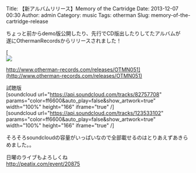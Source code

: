 Title: 【新アルバムリリース】Memory of the Cartridge
Date: 2013-12-07 00:30
Author: admin
Category: music
Tags: otherman
Slug: memory-of-the-cartridge-release

ちょっと前からdemo版公開したり、先行でCD版出したりしてたアルバムが  
遂にOthermanRecordsからリリースされました！

[  
![](http://www.archive.org/download/OTMN051/folder.jpg)  

http://www.otherman-records.com/releases/OTMN051](http://www.otherman-records.com/releases/OTMN051)

試聴版  
[soundcloud url="https://api.soundcloud.com/tracks/82757708"
params="color=ff6600&auto\_play=false&show\_artwork=true" width="100%"
height="166" iframe="true" /]  
[soundcloud url="https://api.soundcloud.com/tracks/123533102"
params="color=ff6600&auto\_play=false&show\_artwork=true" width="100%"
height="166" iframe="true" /]  

そろそろsoundcloudの容量がいっぱいなので全部載せるのはとりあえずあきらめました。。

日曜のライブもよろしくね  
<http://peatix.com/event/20875>

